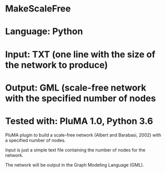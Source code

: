 # MakeScaleFree
# Language: Python
# Input: TXT (one line with the size of the network to produce)
# Output: GML (scale-free network with the specified number of nodes
# Tested with: PluMA 1.0, Python 3.6

PluMA plugin to build a scale-free network (Albert and Barabasi, 2002) with
a specified number of nodes.

Input is just a simple text file containing the number of nodes for the network.

The network will be output in the Graph Modeling Language (GML).
